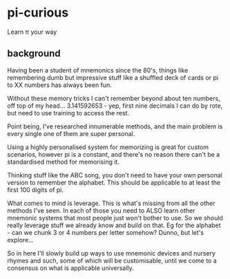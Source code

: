# pi-curious
Learn π your way

## background

Having been a student of mnemonics since the 80's, things like remembering dumb but impressive stuff like a shuffled deck of cards or pi to XX numbers has always been fun.

Without these memory tricks I can't remember beyond about ten numbers, off top of my head... 3.141592653 - yep, first nine decimals I can do by rote, but need to use training to access the rest.

Point being, I've researched innumerable methods, and the main problem is every single one of them are super personal.

Using a highly personalised system for memorizing is great for custom scenarios, however pi is a constant, and there's no reason there can't be a standardised method for memorising it.

Thinking stuff like the ABC song, you don't need to have your own personal version to remember the alphabet. This should be applicable to at least the first 100 digits of pi.

What comes to mind is leverage. This is what's missing from all the other methods I've seen. In each of those you need to ALSO learn other mnemonic systems that most people just won't bother to use. So we should really leverage stuff we already know and build on that. Eg for the alphabet - can we chunk 3 or 4 numbers per letter somehow? Dunno, but let's explore...

So in here I'll slowly build up ways to use mnemonic devices and nursery rhymes and such, some of which will be customisable, until we come to a consensus on what is applicable universally.
